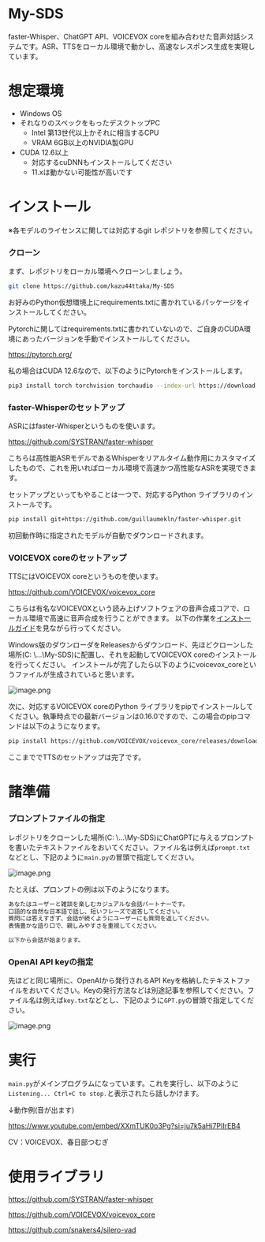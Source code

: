 # My-SDS
faster-Whisper、ChatGPT API、VOICEVOX coreを組み合わせた音声対話システムです。ASR、TTSをローカル環境で動かし、高速なレスポンス生成を実現しています。
 
# 想定環境
- Windows OS
- それなりのスペックをもったデスクトップPC
  + Intel 第13世代以上かそれに相当するCPU
  + VRAM 6GB以上のNVIDIA製GPU
- CUDA 12.6以上
  + 対応するcuDNNもインストールしてください
  + 11.xは動かない可能性が高いです

# インストール
※各モデルのライセンスに関しては対応するgit レポジトリを参照してください。
### クローン
まず、レポジトリをローカル環境へクローンしましょう。

```bash
git clone https://github.com/kazu44ttaka/My-SDS
```

お好みのPython仮想環境上にrequirements.txtに書かれているパッケージをインストールしてください。

Pytorchに関してはrequirements.txtに書かれていないので、ご自身のCUDA環境にあったバージョンを手動でインストールしてください。

https://pytorch.org/

私の場合はCUDA 12.6なので、以下のようにPytorchをインストールします。

```bash
pip3 install torch torchvision torchaudio --index-url https://download.pytorch.org/whl/cu126
```

### faster-Whisperのセットアップ
ASRにはfaster-Whisperというものを使います。

https://github.com/SYSTRAN/faster-whisper

こちらは高性能ASRモデルであるWhisperをリアルタイム動作用にカスタマイズしたもので、これを用いればローカル環境で高速かつ高性能なASRを実現できます。

セットアップといってもやることは一つで、対応するPython ライブラリのインストールです。

```bash
pip install git+https://github.com/guillaumekln/faster-whisper.git
```

初回動作時に指定されたモデルが自動でダウンロードされます。

### VOICEVOX coreのセットアップ
TTSにはVOICEVOX coreというものを使います。

https://github.com/VOICEVOX/voicevox_core

こちらは有名なVOICEVOXという読み上げソフトウェアの音声合成コアで、ローカル環境で高速に音声合成を行うことができます。
以下の作業を[インストールガイド](https://github.com/VOICEVOX/voicevox_core/blob/main/docs/guide/user/usage.md)を見ながら行ってください。

Windows版のダウンローダをReleasesからダウンロード、先ほどクローンした場所(C: \\...\My-SDS)に配置し、それを起動してVOICEVOX coreのインストールを行ってください。
インストールが完了したら以下のようにvoicevox_coreというファイルが生成されていると思います。

![image.png](https://qiita-image-store.s3.ap-northeast-1.amazonaws.com/0/2524638/b29ea33e-4dde-49e3-827d-902c8d419b28.png)

次に、対応するVOICEVOX coreのPython ライブラリをpipでインストールしてください。執筆時点での最新バージョンは0.16.0ですので、この場合のpipコマンドは以下のようになります。

```bash
pip install https://github.com/VOICEVOX/voicevox_core/releases/download/0.16.0/voicevox_core-0.16.0-cp310-abi3-win_amd64.whl
```

ここまででTTSのセットアップは完了です。

# 諸準備
### プロンプトファイルの指定
レポジトリをクローンした場所(C: \\...\My-SDS)にChatGPTに与えるプロンプトを書いたテキストファイルをおいてください。ファイル名は例えば`prompt.txt`などとし、下記のように`main.py`の冒頭で指定してください。

![image.png](https://qiita-image-store.s3.ap-northeast-1.amazonaws.com/0/2524638/133b5b9d-a2a0-4329-a5d9-204ac13dcd0a.png)

たとえば、プロンプトの例は以下のようになります。
```prompt.txt
あなたはユーザーと雑談を楽しむカジュアルな会話パートナーです。
口語的な自然な日本語で話し、短いフレーズで返答してください。
質問には答えすぎず、会話が続くようにユーザーにも質問を返してください。
表情豊かな語り口で、親しみやすさを重視してください。

以下から会話が始まります。
```
### OpenAI API keyの指定
先ほどと同じ場所に、OpenAIから発行されるAPI Keyを格納したテキストファイルをおいてください。Keyの発行方法などは別途記事を参照してください。ファイル名は例えば`key.txt`などとし、下記のように`GPT.py`の冒頭で指定してください。

![image.png](https://qiita-image-store.s3.ap-northeast-1.amazonaws.com/0/2524638/c111cf6b-772e-4dd0-b651-95759c117eae.png)

# 実行
`main.py`がメインプログラムになっています。これを実行し、以下のように`Listening... Ctrl+C to stop.`と表示されたら話しかけます。

↓動作例(音が出ます)

https://www.youtube.com/embed/XXmTUK0o3Pg?si=ju7k5aHi7PIIrEB4

CV：VOICEVOX、春日部つむぎ

# 使用ライブラリ
https://github.com/SYSTRAN/faster-whisper

https://github.com/VOICEVOX/voicevox_core

https://github.com/snakers4/silero-vad
